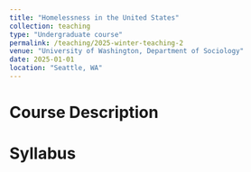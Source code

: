 ```yaml
---
title: "Homelessness in the United States"
collection: teaching
type: "Undergraduate course"
permalink: /teaching/2025-winter-teaching-2
venue: "University of Washington, Department of Sociology"
date: 2025-01-01
location: "Seattle, WA"
---
```


Course Description
===

Syllabus
===
